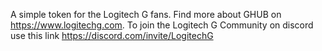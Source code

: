 A simple token for the Logitech G fans.
Find more about GHUB on https://www.logitechg.com.
To join the Logitech G Community on discord use this link https://discord.com/invite/LogitechG
